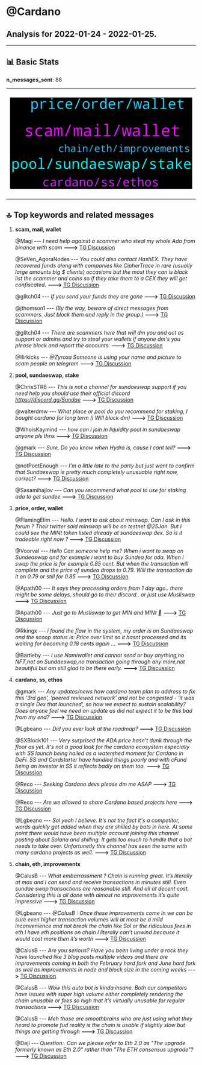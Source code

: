# **@Cardano**
 ## Analysis for **2022-01-24** - **2022-01-25**.

---

## 📊 **Basic Stats**

**n_messages_sent**: 88

---
![wordcloud](Cardano_1Days_wordcloud.png)

---


## 🔝 **Top keywords and related messages**

1. **scam, mail, wallet**

    @Magi --- *I need help against a scammer who steal my whole Ada from binance with scam* **--->** [TG Discussion](https://t.me/Cardano/775167)

    @SeVen_AgoraNodes --- *You could also contact HashEX. They have recovered funds along with companies like CipherTrace in rare (usually large amounts big $ clients) occasions but the most they can is black list the scammer and coins so if they take them to a CEX they will get confiscated.* **--->** [TG Discussion](https://t.me/Cardano/775234)

    @glitch04 --- *If you send your funds they are gone* **--->** [TG Discussion](https://t.me/Cardano/775180)

    @jthomson1 --- *(By the way, beware of direct messages from scammers. Just  block them and reply in the group.)* **--->** [TG Discussion](https://t.me/Cardano/775093)

    @glitch04 --- *There are scammers here that will dm you and act as support or admins and try to steal your wallets if anyone dm's you please block and report the accounts.* **--->** [TG Discussion](https://t.me/Cardano/774867)

    @Ilirkicks --- *@Zyroxa Someone is using your name and picture to scam people on telegram* **--->** [TG Discussion](https://t.me/Cardano/774774)

2. **pool, sundaeswap, stake**

    @ChrisSTR8 --- *This is not a channel for sundaeswap support if you need help you should use their official discord https://discord.gg/Sundae* **--->** [TG Discussion](https://t.me/Cardano/774913)

    @walterdmw --- *What place or pool do you recommend for staking, I bought cardano for long term (i Will block dm)* **--->** [TG Discussion](https://t.me/Cardano/775026)

    @WhoisKaymind --- *how can i join in liquidity pool in sundaeswap anyone pls thnx* **--->** [TG Discussion](https://t.me/Cardano/774846)

    @gmark --- *Sure, Do you know when Hydra is, cause I cant tell?* **--->** [TG Discussion](https://t.me/Cardano/774799)

    @notPoetEnough --- *I'm a little late to the party but just want to confirm that Sundaeswap is pretty much completely unusuable right now, correct?* **--->** [TG Discussion](https://t.me/Cardano/774918)

    @Sasamihajlov --- *Can you recommend what pool to use for staking ada to get sundee* **--->** [TG Discussion](https://t.me/Cardano/775395)

3. **price, order, wallet**

    @FlamingElim --- *Hello. I want to ask about minswap. Can I ask in this forum ? Their twitter said minswap will be on testnet @25Jan. But I could see the MINt token listed already at sundaeswap dex. So is it tradeable right now ?* **--->** [TG Discussion](https://t.me/Cardano/774900)

    @Voorval --- *Hello Can someone help me?  When i want to swap on Sundeaswap and for example i want to buy Sundea for ada. When i swap the price is for example 0.85 cent. But when the transaction will complete and  the price of sundea drops to 0.79. Will the transaction do it on 0.79 or still for 0.85* **--->** [TG Discussion](https://t.me/Cardano/775401)

    @Apath00 --- *It says they processing orders from 1 day ago.. there might be some delays, should go to their discord.. or just use Musliswap* **--->** [TG Discussion](https://t.me/Cardano/774919)

    @Apath00 --- *Just go to Musliswap to get MIN and MINt 🥛* **--->** [TG Discussion](https://t.me/Cardano/774917)

    @Rkingx --- *i found the flaw in the system, my order is on Sundaeswap and the scoop status is: Price over limit so it hasnt processed and its waiting for becoming 0.18 cents again ...* **--->** [TG Discussion](https://t.me/Cardano/774770)

    @Bartleby --- *I use Namiwallet and cannot send or buy anything,no NFT,not on Sundaeswap,no transaction going through any more,not beautiful but am still glad to be there early.* **--->** [TG Discussion](https://t.me/Cardano/774769)

4. **cardano, ss, ethos**

    @gmark --- *Any updates/news how cardano team plan to address to fix this ‘3rd gen’, ‘peered reviewed network’ and not be congested - ‘it was a single Dex that launched’, so how we expect to sustain scalability? Does anyone feel we need an update as did not expect it to be this bad from my end?* **--->** [TG Discussion](https://t.me/Cardano/774793)

    @Lgbeano --- *Did you ever look at the roadmap?* **--->** [TG Discussion](https://t.me/Cardano/774797)

    @SXBlock101 --- *Very surprised the ADA price hasn't dunk through the floor as yet. It's not a good look for the cardano ecosystem especially with SS launch being hailed as a watershed moment for Cardano in DeFi. SS and Cardstarter have handled things poorly and with cFund being an investor in SS it reflects badly on them too.* **--->** [TG Discussion](https://t.me/Cardano/774921)

    @Reco --- *Seeking Cardano devs please dm me ASAP* **--->** [TG Discussion](https://t.me/Cardano/774877)

    @Reco --- *Are we allowed to share Cardano based projects here* **--->** [TG Discussion](https://t.me/Cardano/774835)

    @Lgbeano --- *Sol yeah I believe. It's not the fact it's a competitor, words quickly get added when they are shilled by bots in here. At some point there would have been multiple account joining this channel posting about Solana and shilling. It gets too much to handle that a bot needs to take over.   Unfortunetly this channel has seen the same with many cardano projects as well.* **--->** [TG Discussion](https://t.me/Cardano/774813)

5. **chain, eth, improvements**

    @CalusB --- *What embarrassment ? Chain is running great. It’s literally at max and I can send and receive transactions in minutes still. Even sundae swap transactions are reasonable still. And all at decent cost. Considering this is all done with almost no improvements it’s quite impressive* **--->** [TG Discussion](https://t.me/Cardano/774798)

    @Lgbeano --- *@CalusB : Once these improvements come in we can be sure even higher transaction volumes will at most be a mild inconvenience and not break the chain like Sol or the ridiculous fees in eth I have eth positions on chain I literally can’t unwind because it would cost more then it’s worth* **--->** [TG Discussion](https://t.me/Cardano/774805)

    @CalusB --- *Are you serious? Have you been living under a rock they have launched like 3 blog posts multiple videos and there are improvements coming in both the February hard fork and June hard fork as well as improvements in node and block size in the coming weeks* **--->** [TG Discussion](https://t.me/Cardano/774794)

    @CalusB --- *Wow this auto bot is kinda insane. Both our competitors have issues with super high volume either completely rendering the chain unusable or fees so high that it’s virtually unusable for regular transactions* **--->** [TG Discussion](https://t.me/Cardano/774802)

    @CalusB --- *Meh those are smoothbrains who are just using what they heard to promote fud reality is the chain is usable if slightly slow but things are getting through* **--->** [TG Discussion](https://t.me/Cardano/774807)

    @Deji --- *Question:. Can we please refer to Eth 2.0 as "The upgrade formerly known as Eth 2.0" rather than "The ETH consensus upgrade"?* **--->** [TG Discussion](https://t.me/Cardano/775412)

